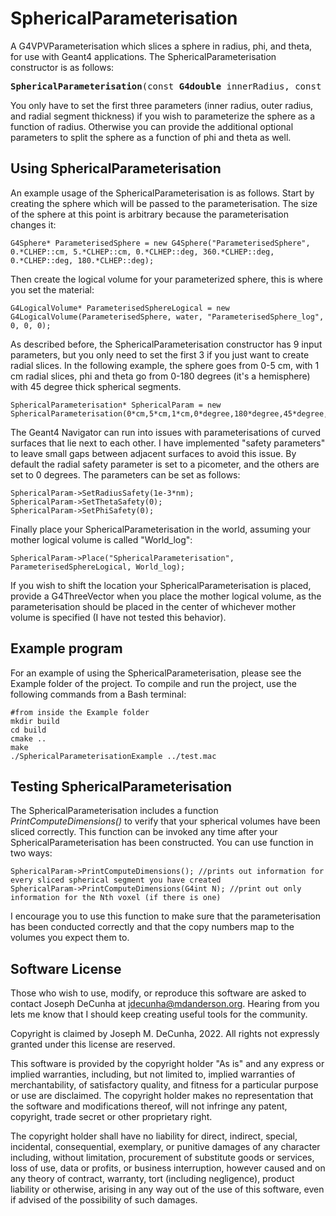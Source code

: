 # SphericalParameterisation
A G4VPVParameterisation which slices a sphere in radius, phi, and theta, for use with Geant4 applications. The SphericalParameterisation constructor is as follows: 
<pre>
<b>SphericalParameterisation</b>(const <b>G4double</b> innerRadius, const <b>G4double</b> outerRadius, const <b>G4double</b> radialSegmentThickness, const <b>G4double</b> startPhi = 0*degree, const <b>G4double</b> endPhi = 360*degree, const <b>G4double</b> phiSegmentDegrees = 360*degree, const <b>G4double</b> startTheta = 0*degree, const <b>G4double</b> endTheta = 180*degree, const <b>G4double</b> thetaSegmentDegrees = 180*degree);
</pre>
You only have to set the first three parameters (inner radius, outer radius, and radial segment thickness) if you wish to parameterize the sphere as a function of radius. Otherwise you can provide the additional optional parameters to split the sphere as a function of phi and theta as well.
## Using SphericalParameterisation
An example usage of the SphericalParameterisation is as follows. Start by creating the sphere which will be passed to the parameterisation. The size of the sphere at this point is arbitrary because the parameterisation changes it:
```
G4Sphere* ParameterisedSphere = new G4Sphere("ParameterisedSphere", 0.*CLHEP::cm, 5.*CLHEP::cm, 0.*CLHEP::deg, 360.*CLHEP::deg, 0.*CLHEP::deg, 180.*CLHEP::deg);
```
Then create the logical volume for your parameterized sphere, this is where you set the material:
```
G4LogicalVolume* ParameterisedSphereLogical = new G4LogicalVolume(ParameterisedSphere, water, "ParameterisedSphere_log", 0, 0, 0);
```
As described before, the SphericalParameterisation constructor has 9 input parameters, but you only need to set the first 3 if you just want to create radial slices. In the following example, the sphere goes from 0-5 cm, with 1 cm radial slices, phi and theta go from 0-180 degrees (it's a hemisphere) with 45 degree thick spherical segments.
```
SphericalParameterisation* SphericalParam = new SphericalParameterisation(0*cm,5*cm,1*cm,0*degree,180*degree,45*degree,0*degree,180*degree,45*degree);
```
The Geant4 Navigator can run into issues with parameterisations of curved surfaces that lie next to each other. I have implemented "safety parameters" to leave small gaps between adjacent surfaces to avoid this issue. By default the radial safety parameter is set to a picometer, and the others are set to 0 degrees. The parameters can be set as follows:
```
SphericalParam->SetRadiusSafety(1e-3*nm);
SphericalParam->SetThetaSafety(0);
SphericalParam->SetPhiSafety(0);
```
Finally place your SphericalParameterisation in the world, assuming your mother logical volume is called "World_log":
```
SphericalParam->Place("SphericalParameterisation", ParameterisedSphereLogical, World_log);
```
If you wish to shift the location your SphericalParameterisation is placed, provide a G4ThreeVector when you place the mother logical volume, as the parameterisation should  be placed in the center of whichever mother volume is specified (I have not tested this behavior).
## Example program
For an example of using the SphericalParameterisation, please see the Example folder of the project. To compile and run the project, use the following commands from a Bash terminal:
```
#from inside the Example folder
mkdir build
cd build
cmake ..
make
./SphericalParameterisationExample ../test.mac
```

## Testing SphericalParameterisation
The SphericalParameterisation includes a function *PrintComputeDimensions()* to verify that your spherical volumes have been sliced correctly. This function can be invoked any time after your SphericalParameterisation has been constructed. You can use function in two ways:
```
SphericalParam->PrintComputeDimensions(); //prints out information for every sliced spherical segment you have created
SphericalParam->PrintComputeDimensions(G4int N); //print out only information for the Nth voxel (if there is one)
```
I encourage you to use this function to make sure that the parameterisation has been conducted correctly and that the copy numbers map to the volumes you expect them to.
## Software License
Those who wish to use, modify, or reproduce this software are asked to contact Joseph DeCunha at jdecunha@mdanderson.org. Hearing from you lets me know that I should keep creating useful tools for the community.

Copyright is claimed by Joseph M. DeCunha, 2022. All rights not expressly granted under this license are reserved.

This software is provided by the copyright holder "As is" and any express or implied warranties, including, but not limited to, implied warranties of merchantability, of satisfactory quality, and fitness for a particular purpose or use are disclaimed. The copyright holder makes no representation that the software and modifications thereof, will not infringe any patent, copyright, trade secret or other proprietary right.

The copyright holder shall have no liability for direct, indirect, special, incidental, consequential, exemplary, or punitive damages of any character including, without limitation, procurement of substitute goods or services, loss of use, data or profits, or business interruption, however caused and on any theory of contract, warranty, tort (including negligence), product liability or otherwise, arising in any way out of the use of this software, even if advised of the possibility of such damages.
